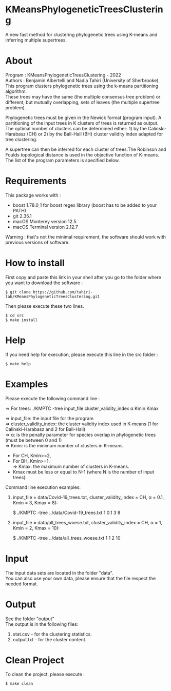 # KMeansPhylogeneticTreesClustering
A new fast method for clustering phylogenetic trees using K-means and inferring multiple supertrees.

# About
Program   : KMeansPhylogeneticTreesClustering - 2022  
Authors   : Benjamin Albertelli and Nadia Tahiri (University of Sherbrooke)  
This program clusters phylogenetic trees using the k-means partitioning algorithm.  
These trees may have the same (the multiple consensus tree problem) or different, but mutually overlapping, sets of leaves (the multiple supertree problem).
    
Phylogenetic trees must be given in the Newick format (program input). A partitioning of the input trees in K clusters of trees is returned as output. 
The optimal number of clusters can be determined either:
     1) by the Calinski-Harabasz (CH) or 
     2) by the Ball-Hall (BH) cluster validity index adapted for tree clustering.

A supertree can then be inferred for each cluster of trees.The Robinson and Foulds topological distance is used in the objective function of K-means.
The list of the program parameters is specified below.

# Requirements
This package works with : 

- boost 1.78.0_1 for boost regex library (boost has to be added to your PATH)
- git 2.35.1
- macOS Monterey version 12.5
- macOS Terminal version 2.12.7

Warning : that's not the minimal requirement, the software should work with previous versions of software.

# How to install
First copy and paste this link in your shell after you go to the folder where you want to download the software :

    $ git clone https://github.com/tahiri-lab/KMeansPhylogeneticTreesClustering.git

Then please execute these two lines.

    $ cd src
    $ make install


# Help
If you need help for execution, please execute this line in the src folder :

    $ make help

# Examples

Please execute the following command line :  

=> For trees: ./KMPTC -tree input_file cluster_validity_index α Kmin Kmax

=> input_file: the input file for the program  
=> cluster_validity_index: the cluster validity index used in K-means (1 for Calinski-Harabasz and 2 for Ball-Hall)  
=> α: is the penalty parameter for species overlap in phylogenetic trees (must be between 0 and 1)  
=> Kmin: is the minimum number of clusters in K-means.  
- For CH, Kmin>=2,  
- For BH, Kmin>=1.  
=> Kmax: the maximum number of clusters in K-means.  
- Kmax must be less or equal to N-1 (where N is the number of input trees).

Command line execution examples:

1) input_file = data/Covid-19_trees.txt, cluster_validity_index = CH, α = 0.1, Kmin = 3, Kmax = 8):
    
    $ ./KMPTC -tree ../data/Covid-19_trees.txt 1 0.1 3 8
        
2) input_file = data/all_trees_woese.txt, cluster_validity_index = CH, α = 1, Kmin = 2, Kmax = 10):
    
    $ ./KMPTC -tree ../data/all_trees_woese.txt 1 1 2 10

# Input
The input data sets are located in the folder "data".  
You can also use your own data, please ensure that the file respect the needed format.

# Output
See the folder "output"  
The output is in the following files:  
1) stat.csv - for the clustering statistics.  
2) output.txt - for the cluster content.

# Clean Project

To clean the project, please execute :

    $ make clean
